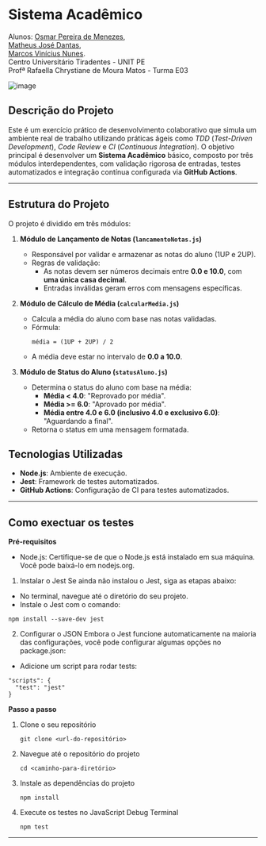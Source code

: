 # Sistema Acadêmico
Alunos:
[Osmar Pereira de Menezes](https://www.linkedin.com/in/osmar-menezes-8b8297246/),<br>
[Matheus José Dantas](https://www.linkedin.com/in/matheusjdantas/),<br>
[Marcos Vinícius Nunes](https://www.linkedin.com/in/marcos-vinícius-83284526b/).<br>
Centro Universitário Tiradentes - UNIT PE<br>
Profª Rafaella Chrystiane de Moura Matos - Turma E03 

![image](https://github.com/user-attachments/assets/8ea5c14c-f9fe-44d8-ba2a-b97817da453b)

## Descrição do Projeto

Este é um exercício prático de desenvolvimento colaborativo que simula um ambiente real de trabalho utilizando práticas ágeis como *TDD* (*Test-Driven Development*), *Code Review* e *CI* (*Continuous Integration*). O objetivo principal é desenvolver um **Sistema Acadêmico** básico, composto por três módulos interdependentes, com validação rigorosa de entradas, testes automatizados e integração contínua configurada via **GitHub Actions**.

---

## Estrutura do Projeto

O projeto é dividido em três módulos:

1. **Módulo de Lançamento de Notas (`lancamentoNotas.js`)**  
   - Responsável por validar e armazenar as notas do aluno (1UP e 2UP).  
   - Regras de validação:
     - As notas devem ser números decimais entre **0.0 e 10.0**, com **uma única casa decimal**.
     - Entradas inválidas geram erros com mensagens específicas.

2. **Módulo de Cálculo de Média (`calcularMedia.js`)**  
   - Calcula a média do aluno com base nas notas validadas.  
   - Fórmula:  
     ```text
     média = (1UP + 2UP) / 2
     ```
   - A média deve estar no intervalo de **0.0 a 10.0**.

3. **Módulo de Status do Aluno (`statusAluno.js`)**  
   - Determina o status do aluno com base na média:  
     - **Média < 4.0**: "Reprovado por média".  
     - **Média >= 6.0**: "Aprovado por média".  
     - **Média entre 4.0 e 6.0 (inclusivo 4.0 e exclusivo 6.0)**: "Aguardando a final".  
   - Retorna o status em uma mensagem formatada.
  
## Tecnologias Utilizadas

- **Node.js**: Ambiente de execução.  
- **Jest**: Framework de testes automatizados.  
- **GitHub Actions**: Configuração de CI para testes automatizados.

---

## Como exectuar os testes

**Pré-requisitos**
- Node.js: Certifique-se de que o Node.js está instalado em sua máquina. Você pode baixá-lo em nodejs.org.

1. Instalar o Jest
Se ainda não instalou o Jest, siga as etapas abaixo:

- No terminal, navegue até o diretório do seu projeto.
- Instale o Jest com o comando:
```text
npm install --save-dev jest
```
2. Configurar o JSON
Embora o Jest funcione automaticamente na maioria das configurações, você pode configurar algumas opções no package.json:

- Adicione um script para rodar tests:
```text
"scripts": {
  "test": "jest"
}
```

**Passo a passo**
1. Clone o seu repositório
     ```text
     git clone <url-do-repositório>
     ```
2. Navegue até o repositório do projeto
     ```text
    cd <caminho-para-diretório>
     ```
3. Instale as dependências do projeto
     ```text
     npm install
     ```
4. Execute os testes no JavaScript Debug Terminal
     ```text
     npm test
     ```

---


